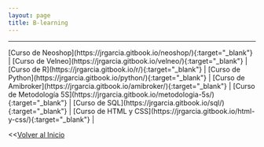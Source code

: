 ```yaml
---
layout: page
title: B-learning
---
```


<hr size="5px" color="#268BD4" />
[Curso de Neoshop](https://jrgarcia.gitbook.io/neoshop/){:target="_blank"}  |
[Curso de Velneo](https://jrgarcia.gitbook.io/velneo/){:target="_blank"}  |
[Curso de R](https://jrgarcia.gitbook.io/r/){:target="_blank"}  |
[Curso de Python](https://jrgarcia.gitbook.io/python/){:target="_blank"}  |
[Curso de Amibroker](https://jrgarcia.gitbook.io/amibroker/){:target="_blank"}  |
[Curso de Metodología 5S](https://jrgarcia.gitbook.io/metodologia-5s/){:target="_blank"}  |
[Curso de SQL](https://jrgarcia.gitbook.io/sql/){:target="_blank"}  |
[Curso de HTML y CSS](https://jrgarcia.gitbook.io/html-y-css/){:target="_blank"}  |
  
  
<<[Volver al Inicio](https://jrgarcia.es)
